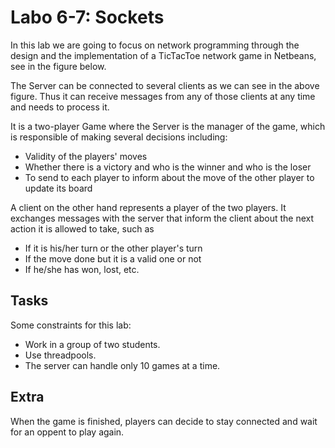 # Labo 6-7: Sockets

In this lab we are going to focus on network programming through the design and the implementation of a TicTacToe network game in Netbeans, see in the figure below.



The Server can be connected to several clients as we can see in the above figure. Thus it can receive messages from any of those clients at any time and needs to process it.

It is a two-player Game where the Server is the manager of the game, which is responsible of making several decisions including:

* Validity of the players' moves
* Whether there is a victory and who is the winner and who is the loser
* To send to each player to inform about the move of the other player to update its board

A client on the other hand represents a player of the two players. It exchanges messages with the server that inform the client about the next action it is allowed to take, such as

* If it is his/her turn or the other player's turn
* If the move done but it is a valid one or not
* If he/she has won, lost, etc.

## Tasks

Some constraints for this lab:

* Work in a group of two students.
* Use threadpools.
* The server can handle only 10 games at a time.

## Extra

When the game is finished, players can decide to stay connected and wait for an oppent to play again.